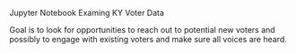 Jupyter Notebook Examing KY Voter Data

Goal is to look for opportunities to reach out to potential new voters and possibly to engage with existing voters and make sure all voices are heard.
